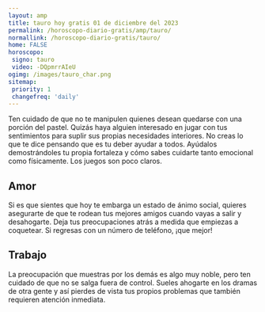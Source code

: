 ```yaml
---
layout: amp
title: tauro hoy gratis 01 de diciembre del 2023 
permalink: /horoscopo-diario-gratis/amp/tauro/
normallink: /horoscopo-diario-gratis/tauro/
home: FALSE
horoscopo:
 signo: tauro
 video: -DQpmrrAIeU
ogimg: /images/tauro_char.png
sitemap:
 priority: 1
 changefreq: 'daily'
---
```



Ten cuidado de que no te manipulen quienes desean quedarse con una porción del pastel. Quizás haya alguien interesado en jugar con tus sentimientos para suplir sus propias necesidades interiores. No creas lo que te dice pensando que es tu deber ayudar a todos. Ayúdalos demostrándoles tu propia fortaleza y cómo sabes cuidarte tanto emocional como físicamente. Los juegos son poco claros.

## Amor

Si es que sientes que hoy te embarga un estado de ánimo social,  quieres asegurarte de que te rodean tus mejores amigos cuando vayas a salir y desahogarte. Deja tus preocupaciones atrás a medida que empiezas a coquetear. Si regresas con un número de teléfono, ¡que mejor!

## Trabajo

La preocupación que muestras por los demás es algo muy noble, pero ten cuidado de que no se salga fuera de control. Sueles ahogarte en los dramas de otra gente y así pierdes de vista tus propios problemas que también requieren atención inmediata.